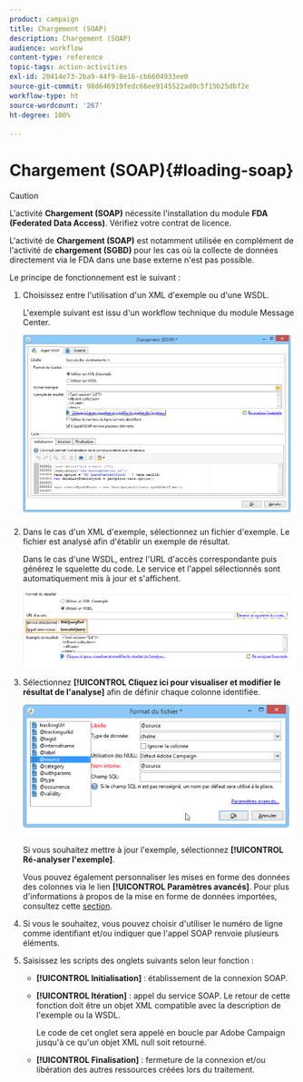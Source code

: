 ```yaml
---
product: campaign
title: Chargement (SOAP)
description: Chargement (SOAP)
audience: workflow
content-type: reference
topic-tags: action-activities
exl-id: 20414e73-2ba9-44f9-8e16-cb6604933ee0
source-git-commit: 98d646919fedc66ee9145522ad0c5f15b25dbf2e
workflow-type: ht
source-wordcount: '267'
ht-degree: 100%

---
```


# Chargement (SOAP){#loading-soap}

>[!CAUTION]
>
>L&#39;activité **Chargement (SOAP)** nécessite l&#39;installation du module **FDA (Federated Data Access)**. Vérifiez votre contrat de licence.

L&#39;activité de **Chargement (SOAP)** est notamment utilisée en complément de l&#39;activité de **chargement (SGBD)** pour les cas où la collecte de données directement via le FDA dans une base externe n&#39;est pas possible.

Le principe de fonctionnement est le suivant :

1. Choisissez entre l&#39;utilisation d&#39;un XML d&#39;exemple ou d&#39;une WSDL.

   L&#39;exemple suivant est issu d&#39;un workflow technique du module Message Center.

   ![](assets/load_soap_002.png)

1. Dans le cas d&#39;un XML d&#39;exemple, sélectionnez un fichier d&#39;exemple. Le fichier est analysé afin d&#39;établir un exemple de résultat.

   Dans le cas d&#39;une WSDL, entrez l&#39;URL d&#39;accès correspondante puis générez le squelette du code. Le service et l&#39;appel sélectionnés sont automatiquement mis à jour et s&#39;affichent.

   ![](assets/soap_load_003.png)

1. Sélectionnez **[!UICONTROL Cliquez ici pour visualiser et modifier le résultat de l&#39;analyse]** afin de définir chaque colonne identifiée.

   ![](assets/soap_load_001.png)

   Si vous souhaitez mettre à jour l&#39;exemple, sélectionnez **[!UICONTROL Ré-analyser l&#39;exemple]**.

   Vous pouvez également personnaliser les mises en forme des données des colonnes via le lien **[!UICONTROL Paramètres avancés]**. Pour plus d&#39;informations à propos de la mise en forme de données importées, consultez cette [section](../../platform/using/executing-import-jobs.md).

1. Si vous le souhaitez, vous pouvez choisir d&#39;utiliser le numéro de ligne comme identifiant et/ou indiquer que l&#39;appel SOAP renvoie plusieurs éléments.
1. Saisissez les scripts des onglets suivants selon leur fonction :

   * **[!UICONTROL Initialisation]** : établissement de la connexion SOAP.
   * **[!UICONTROL Itération]** : appel du service SOAP. Le retour de cette fonction doit être un objet XML compatible avec la description de l&#39;exemple ou la WSDL.

      Le code de cet onglet sera appelé en boucle par Adobe Campaign jusqu&#39;à ce qu&#39;un objet XML null soit retourné.

   * **[!UICONTROL Finalisation]** : fermeture de la connexion et/ou libération des autres ressources créées lors du traitement.
